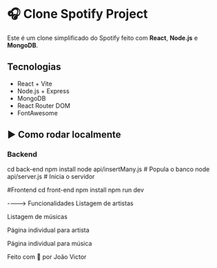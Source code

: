 # 🎧 Clone Spotify Project

Este é um clone simplificado do Spotify feito com **React**, **Node.js** e **MongoDB**.




## Tecnologias

- React + Vite
- Node.js + Express
- MongoDB
- React Router DOM
- FontAwesome

## ▶ Como rodar localmente

### Backend

cd back-end
npm install
node api/insertMany.js   # Popula o banco
node api/server.js       # Inicia o servidor

#Frontend
cd front-end
npm install
npm run dev

----> Funcionalidades
Listagem de artistas

Listagem de músicas

Página individual para artista

Página individual para música

Feito com 💚 por João Victor
